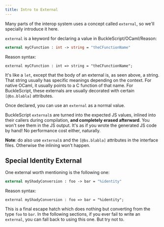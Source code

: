 ```yaml
---
title: Intro to External
---
```


Many parts of the interop system uses a concept called `external`, so we'll specially introduce it here.

`external` is a keyword for declaring a value in BuckleScript/OCaml/Reason:

```ocaml
external myCFunction : int -> string = "theCFunctionName"
```

Reason syntax:

```reason
external myCFunction : int => string = "theCFunctionName";
```

It's like a `let`, except that the body of an external is, as seen above, a string. That string usually has specific meanings depending on the context. For native OCaml, it usually points to a C function of that name. For BuckleScript, these externals are usually decorated with certain `[@bs.blabla]` attributes.

Once declared, you can use an `external` as a normal value.

BuckleScript `external`s are turned into the expected JS values, inlined into their callers during compilation, **and completely erased afterward**. You won't see them in the JS output. It's as if you wrote the generated JS code by hand! No performance cost either, naturally.

**Note**: do also use `external`s and the `[@bs.blabla]` attributes in the interface files. Otherwise the inlining won't happen.

## Special Identity External

One external worth mentioning is the following one:

```ocaml
external myShadyConversion : foo -> bar = "%identity"
```

Reason syntax:

```reason
external myShadyConversion : foo => bar = "%identity";
```

This is a final escape hatch which does nothing but converting from the type `foo` to `bar`. In the following sections, if you ever fail to write an `external`, you can fall back to using this one. But try not to.
